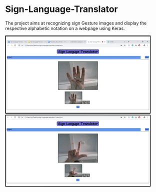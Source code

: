 # Sign-Language-Translator
The project aims at recognizing sign Gesture images and display the respective alphabetic notation on a webpage using Keras.

<div>
<img src="images/pic1.jpg" width="465">
<img src="images/pic2.jpg" width="465">
</div>
